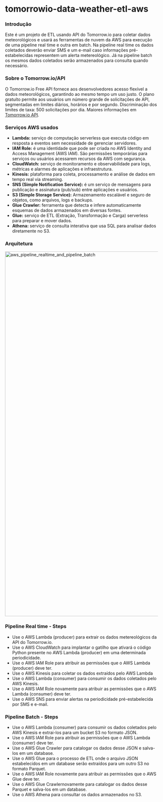 # tomorrowio-data-weather-etl-aws

### Introdução

Este é um projeto de ETL usando API do Tomorrow.io para coletar dados meteorológicos e usará as ferramentas de nuvem da AWS para execução de uma pipeline real time e outra em batch. Na pipeline real time os dados coletados deverão enviar SMS e um e-mail caso informações pré-estabelecidas representem um alerta metereológico. Já na pipeline batch os mesmos dados coletados serão armazenados para consulta quando necessário. 

### Sobre o Tomorrow.io/API

O Tomorrow.io Free API fornece aos desenvolvedores acesso flexível a dados meteorológicos, garantindo ao mesmo tempo um uso justo. O plano gratuíto permite aos usuários um número grande de solicitações de API, segmentadas em limites diários, horários e por segundo. Discriminação dos limites de taxa: 500 solicitações por dia. Maiores informações em [Tomorrow.io API](https://docs.tomorrow.io/reference/welcome).

### Serviços AWS usados

- **Lambda:** serviço de computação serverless que executa código em resposta a eventos sem necessidade de gerenciar servidores.
- **IAM Role:** é uma identidade que pode ser criada no AWS Identity and Access Management (AWS IAM). São permissões temporárias para serviços ou usuários acessarem recursos da AWS com segurança.
- **CloudWatch:** serviço de monitoramento e observabilidade para logs, métricas e alarmes de aplicações e infraestrutura.
- **Kinesis:** plataforma para coleta, processamento e análise de dados em tempo real via streaming.
- **SNS (Simple Notification Service):** é um serviço de mensagens para publicação e assinatura (pub/sub) entre aplicações e usuários.
- **S3 (Simple Storage Service):** Armazenamento escalável e seguro de objetos, como arquivos, logs e backups.
- **Glue Crawler:** ferramenta que detecta e infere automaticamente esquemas de dados armazenados em diversas fontes.
- **Glue:** serviço de ETL (Extração, Transformação e Carga) serverless para preparar e mover dados.
- **Athena:** serviço de consulta interativa que usa SQL para analisar dados diretamente no S3.

### Arquitetura

<img width="1200" alt="aws_pipeline_realtime_and_pipeline_batch" src="https://github.com/marcelodutra7/my-repository/blob/b64ad6cdd64dc31407b729a4d39a02d35d09e0e9/images/aws_pipeline_realtime_and_pipeline_batch.png">

### Pipeline Real time - Steps

- Use o AWS Lambda (producer) para extrair os dados metereológicos da API do Tomorrow.io.
- Use o AWS CloudWatch para implantar o gatilho que ativará o código Python presente no AWS Lambda (producer) em uma determinada periodicidade.
- Use o AWS IAM Role para atribuir as permissões que o AWS Lambda (producer) deve ter.
- Use o AWS Kinesis para coletar os dados extraídos pelo AWS Lambda
- Use o AWS Lambda (consumer) para consumir os dados coletados pelo AWS Kinesis.
- Use o AWS IAM Role novamente para atribuir as permissões que o AWS Lambda (consumer) deve ter.
- Use o AWS SNS para enviar alertas na periodicidade pré-estabelecida por SMS e e-mail.

### Pipeline Batch - Steps

- Use o AWS Lambda (consumer) para consumir os dados coletados pelo AWS Kinesis e extrai-los para um bucket S3 no formato JSON.
- Use o AWS IAM Role para atribuir as permissões que o AWS Lambda (consumer) deve ter.
- Use o AWS Glue Crawler para catalogar os dados desse JSON e salva-los em um database.
- Use o AWS Glue para o processo de ETL onde o arquivo JSON estabelecidos em um database serão extraídos para um outro S3 no formato Parquet.
- Use o AWS IAM Role novamente para atribuir as permissões que o AWS Glue deve ter.
- Use o AWS Glue Crawlernovamente para catalogar os dados desse Parquet e salva-los em um database.
- Use o AWS Athena para consultar os dados armazenados no S3.

